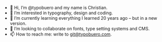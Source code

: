 - 👋 Hi, I’m @typobuero and my name is Christian.
- 👀 I’m interested in typography, design and coding.
- 🌱 I’m currently learning everything I learned 20 years ago – but in a new version.
- 💞️ I’m looking to collaborate on fonts, type setting systems and CMS.
- 📫 How to reach me: write to git@typobuero.com.

<!---
typobuero/typobuero is a ✨ special ✨ repository because its `README.md` (this file) appears on your GitHub profile.
You can click the Preview link to take a look at your changes.
--->
